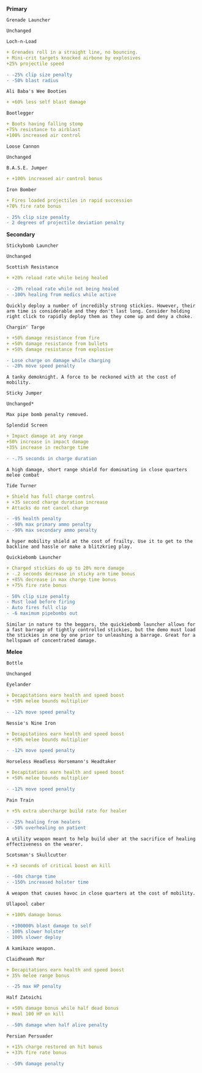 __**Primary**__


```fix
Grenade Launcher
```
```
Unchanged
```

```fix
Loch-n-Load
```
```yaml
+ Grenades roll in a straight line, no bouncing.
+ Mini-crit targets knocked airbone by explosives
+25% projectile speed
```
```diff
- -25% clip size penalty
- -50% blast radius
```


```fix
Ali Baba's Wee Booties
```
```yaml
+ +60% less self blast damage
```


```fix
Bootlegger
```
```yaml
+ Boots having falling stomp
+75% resistance to airblast
+100% increased air control
```


```fix
Loose Cannon
```
```
Unchanged
```


```fix
B.A.S.E. Jumper
```
```yaml
+ +100% increased air control bonus
```


```fix
Iron Bomber
```
```yaml
+ Fires loaded projectiles in rapid succession
+70% fire rate bonus
```
```diff
- 25% clip size penalty
- 2 degrees of projectile deviation penalty
```




__**Secondary**__


```fix
Stickybomb Launcher
```
```
Unchanged
```


```fix
Scottish Resistance
```
```yaml
+ +20% reload rate while being healed
```
```diff
- -20% reload rate while not being healed
- -100% healing from medics while active
```

```
Quickly deploy a number of incredibly strong stickies. However, their arm time is considerable and they don't last long. Consider holding right click to rapidly deploy them as they come up and deny a choke.
```


```fix
Chargin' Targe
```
```yaml
+ +50% damage resistance from fire
+ +50% damage resistance from bullets
+ +50% damage resistance from explosive
```
```diff
- Lose charge on damage while charging
- -20% move speed penalty
```
```
A tanky demoknight. A force to be reckoned with at the cost of mobility.
```


```fix
Sticky Jumper
```
```
Unchanged*
```
```
Max pipe bomb penalty removed.
```


```fix
Splendid Screen
```
```yaml
+ Impact damage at any range
+50% increase in impact damage
+35% increase in recharge time
```
```diff
- -.75 seconds in charge duration
```
```
A high damage, short range shield for dominating in close quarters melee combat
```


```fix
Tide Turner
```
```yaml
+ Shield has full charge control
+ +35 second charge duration increase
+ Attacks do not cancel charge

```
```diff
- -95 health penalty
- -90% max primary ammo penalty
- -90% max secondary ammo penalty
```
```
A hyper mobility shield at the cost of frailty. Use it to get to the backline and hassle or make a blitzkrieg play.
```


```fix
Quickiebomb Launcher
```
```yaml
+ Charged stickies do up to 20% more damage
+ -.2 seconds decrease in sticky arm time bonus
+ +85% decrease in max charge time bonus
+ +75% fire rate bonus

```
```diff
- 50% clip size penalty
- Must load before firing
- Auto fires full clip
- -6 maximum pipebombs out
```
```
Similar in nature to the beggars, the quickiebomb launcher allows for a fast barrage of tightly controlled stickies, but the demo must load the stickies in one by one prior to unleashing a barrage. Great for a hellspawn of concentrated damage.
```


__**Melee**__


```fix
Bottle
```
```
Unchanged
```


```fix
Eyelander
```
```yaml
+ Decapitations earn health and speed boost
+ +50% melee bounds multiplier
```
```diff
- -12% move speed penalty
```


```fix
Nessie's Nine Iron
```
```yaml
+ Decapitations earn health and speed boost
+ +50% melee bounds multiplier
```
```diff
- -12% move speed penalty
```


```fix
Horseless Headless Horsemann's Headtaker
```
```yaml
+ Decapitations earn health and speed boost
+ +50% melee bounds multiplier
```
```diff
- -12% move speed penalty
```


```fix
Pain Train
```
```yaml
+ +5% extra ubercharge build rate for healer
```
```diff
- -25% healing from healers
- -50% overhealing on patient
```
```
A utility weapon meant to help build uber at the sacrifice of healing effectiveness on the wearer.
```


```fix
Scotsman's Skullcutter
```
```yaml
+ +3 seconds of critical boost on kill
```
```diff
- -60s charge time
- -150% increased holster time
```
```
A weapon that causes havoc in close quarters at the cost of mobility.
```


```fix
Ullapool caber
```
```yaml
+ +100% damage bonus
```
```diff
- +100000% blast damage to self
- 100% slower holster
- 100% slower deploy
```
```
A kamikaze weapon.
```


```fix
Claidheamh Mor
```
```yaml
+ Decapitations earn health and speed boost
+ 35% melee range bonus
```
```diff
- -25 max HP penalty
```


```fix
Half Zatoichi
```
```yaml
+ +50% damage bonus while half dead bonus
+ Heal 100 HP on kill
```
```diff
- -50% damage when half alive penalty
```


```fix
Persian Persuader
```
```yaml
+ +15% charge restored on hit bonus
+ +33% fire rate bonus
```
```diff
- -50% damage penalty
```
